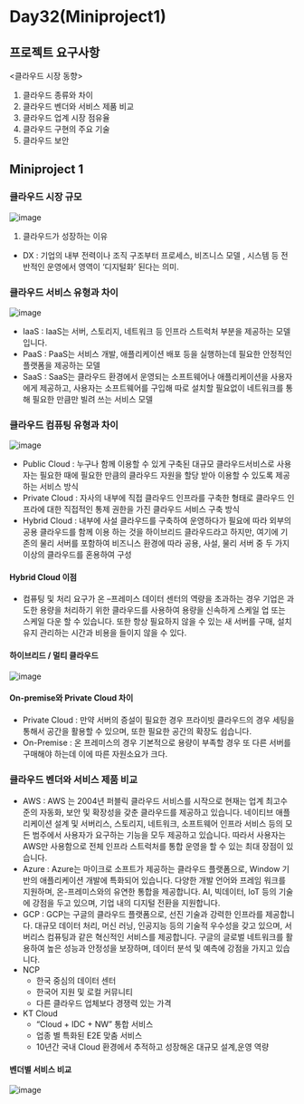 # Day32(Miniproject1)

## 프로젝트 요구사항
<클라우드 시장 동향>
1. 클라우드 종류와 차이
2. 클라우드 벤더와 서비스 제품 비교
3. 클라우드 업계 시장 점유율
4. 클라우드 구현의 주요 기술
5. 클라우드 보안

## Miniproject 1

### 클라우드 시장 규모
![image](https://github.com/JoEunSae/Metanet-Internship/assets/83803199/ef1db860-a90c-4082-a607-0ab95e1c47d5)

1. 클라우드가 성장하는 이유
- DX : 기업의 내부 전력이나 조직 구조부터 프로세스, 비즈니스 모델 , 시스템 등 전반적인 운영에서 영역이 ‘디지털화’ 된다는 의미.

### 클라우드 서비스 유형과 차이
![image](https://github.com/JoEunSae/Metanet-Internship/assets/83803199/28fd58f6-ae6c-4491-8a23-4fa8dcd1ce4b)

- IaaS : IaaS는 서버, 스토리지, 네트워크 등 인프라 스트럭처 부분을 제공하는 모델입니다.
- PaaS : PaaS는 서비스 개발, 애플리케이션 배포 등을 실행하는데 필요한 안정적인 플랫폼을 제공하는 모델
- SaaS : SaaS는 클라우드 환경에서 운영되는 소프트웨어나  애플리케이션을 사용자에게 제공하고, 사용자는 소프트웨어를 구입해 따로 설치할 필요없이 네트워크를 통해 필요한 만큼만 빌려 쓰는 서비스 모델

### 클라우드 컴퓨팅 유형과 차이
![image](https://github.com/JoEunSae/Metanet-Internship/assets/83803199/638216bd-c3ce-4737-afad-31fd21eacee4)

- Public Cloud : 누구나 함께 이용할 수 있게 구축된 대규모 클라우드서비스로 사용자는 필요한 때에 필요한 만큼의 클라우드 자원을 할당 받아 이용할 수 있도록 제공하는 서비스 방식
- Private Cloud : 자사의 내부에 직접 클라우드 인프라를 구축한 형태로 클라우드 인프라에 대한 직접적인 통제 권한을 가진 클라우드 서비스 구축 방식
- Hybrid Cloud : 내부에 사설 클라우드를 구축하여 운영하다가 필요에 따라 외부의 공용 클라우드를 함께 이용 하는 것을 하이브리드 클라우드라고 하지만, 여기에 기존의 물리 서버를 포함하여 비즈니스 환경에 따라 공용, 사설, 물리 서버 중 두 가지 이상의 클라우드를 혼용하여 구성

#### Hybrid Cloud 이점
- 컴퓨팅 및 처리 요구가 온 –프레미스 데이터 센터의 역량을 초과하는 경우 기업은 과도한  용량을 처리하기 위한 클라우드를 사용하여 용량을 신속하게 스케일 업 또는 스케일 다운 할 수 있습니다.  또한 항상 필요하지 않을 수 있는 새  서버를 구매, 설치 유지 관리하는 시간과 비용을 들이지 않을 수 있다.

#### 하이브리드 / 멀티 클라우드
![image](https://github.com/JoEunSae/Metanet-Internship/assets/83803199/94a6bcc5-ec8d-4c87-84ab-171422409688)

#### On-premise와 Private Cloud 차이
- Private Cloud : 만약 서버의 증설이 필요한 경우 프라이빗 클라우드의 경우 세팅을 통해서 공간을 활용할 수 있으며, 또한 필요한 공간의 확장도 쉽습니다.
- On-Premise : 온 프레미스의 경우 기본적으로 용량이 부족할 경우 또 다른 서버를 구매해야 하는데 이에 따른 자원소요가 크다.

### 클라우드 벤더와 서비스 제품 비교
- AWS : AWS 는 2004년 퍼블릭 클라우드 서비스를 시작으로 현재는 업계 최고수준의 자동화, 보안 및 확장성을 갖춘 클라우드를 제공하고 있습니다. 네이티브 애플리케이션 설계 및 서버리스, 스토리지, 네트워크, 소프트웨어 인프라 서비스 등의 모든 범주에서 사용자가 요구하는 기능을 모두 제공하고 있습니다. 따라서 사용자는 AWS만 사용함으로 전체 인프라 스트럭처를 통합 운영을 할 수 있는 최대 장점이 있습니다.
- Azure : Azure는 마이크로 소프트가 제공하는 클라우드 플랫폼으로, Window 기반의 애플리케이션 개발에 특화되어 있습니다. 다양한 개발 언어와 프레임 워크를 지원하며, 온-프레미스와의 유연한 통합을 제공합니다. AI, 빅데이터, IoT 등의 기술에 강점을 두고 있으며, 기업 내의 디지털 전환을 지원합니다.
- GCP : GCP는 구글의  클라우드 플랫폼으로, 선진 기술과 강력한 인프라를 제공합니다. 대규모 데이터 처리, 머신 러닝, 인공지능 등의 기술적 우수성을 갖고 있으며, 서버리스 컴퓨팅과 같은 혁신적인 서비스를 제공합니다. 구글의  글로벌 네트워크를 활용하여 높은 성능과 안정성을 보장하며, 데이터 분석 및 예측에 강점을 가지고 있습니다.
- NCP
  - 한국 중심의 데이터 센터
  - 한국어 지원 및 로컬 커뮤니티
  - 다른 클라우드 업체보다 경쟁력 있는 가격
- KT Cloud
  - “Cloud + IDC + NW” 통합 서비스
  - 업종 별 특화된 E2E 맞춤 서비스
  - 10년간 국내 Cloud 환경에서 추적하고 성장해온 대규모 설계,운영 역량

#### 벤더별 서비스 비교
![image](https://github.com/JoEunSae/Metanet-Internship/assets/83803199/f96a12b7-d963-447f-8c60-c4ef7134edc2)
























